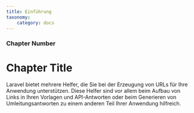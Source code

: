 ```yaml
---
title: Einführung
taxonomy:
    category: docs
---
```


### Chapter Number

# Chapter Title

Laravel bietet mehrere Helfer, die Sie bei der Erzeugung von URLs für Ihre Anwendung unterstützen. Diese Helfer sind vor allem beim Aufbau von Links in Ihren Vorlagen und API-Antworten oder beim Generieren von Umleitungsantworten zu einem anderen Teil Ihrer Anwendung hilfreich.